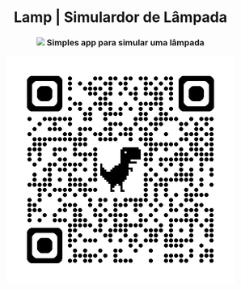<div align="center">
  
</div>

<h1 align="center">Lamp | Simulardor de Lâmpada</h1>

<h3 align="center"><img src="https://badges.pufler.dev/visits/GuNunesB/lamp"/>  Simples app para simular uma lâmpada</h3>

<div align="center">
  
  ![QRCode_atalho](img/LampQR.png)

</div>
